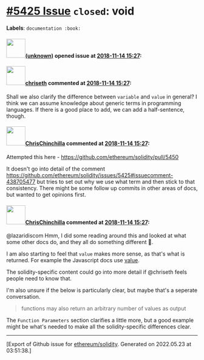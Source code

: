 # [\#5425 Issue](https://github.com/ethereum/solidity/issues/5425) `closed`: void
**Labels**: `documentation :book:`


#### <img src="(unknown)" width="50">[(unknown)]((unknown)) opened issue at [2018-11-14 15:27](https://github.com/ethereum/solidity/issues/5425):




#### <img src="https://avatars.githubusercontent.com/u/9073706?v=4" width="50">[chriseth](https://github.com/chriseth) commented at [2018-11-14 15:27](https://github.com/ethereum/solidity/issues/5425#issuecomment-438704093):

Shall we also clarify the difference between `variable` and `value` in general? I think we can assume knowledge about generic terms in programming languages. If there is a good place to add, we can add a half-sentence, though.

#### <img src="https://avatars.githubusercontent.com/u/42080?u=37db5129c5c71d0293952c8a1a2ef1c181e0e1d6&v=4" width="50">[ChrisChinchilla](https://github.com/ChrisChinchilla) commented at [2018-11-14 15:27](https://github.com/ethereum/solidity/issues/5425#issuecomment-439845310):

Attempted this here - https://github.com/ethereum/solidity/pull/5450

It doesn't go into detail of the comment https://github.com/ethereum/solidity/issues/5425#issuecomment-438705477 but tries to set out why we use what term and then stick to that consistency. There might be some follow up commits in other areas of docs, but wanted to get opinions first.

#### <img src="https://avatars.githubusercontent.com/u/42080?u=37db5129c5c71d0293952c8a1a2ef1c181e0e1d6&v=4" width="50">[ChrisChinchilla](https://github.com/ChrisChinchilla) commented at [2018-11-14 15:27](https://github.com/ethereum/solidity/issues/5425#issuecomment-440588643):

@lazaridiscom Hmm, I did some reading around this and looked at what some other docs do, and they all do something different 🤣.

I am also starting to feel that `value` makes more sense, as that's what is returned. For example the Javascript docs use [value](https://developer.mozilla.org/en-US/docs/Web/JavaScript/Reference/Statements/return).

The solidity-specific content could go into more detail if @chriseth feels people need to know that.

I'm also unsure if the below is particularly clear, but maybe that's a seperate conversation.

> functions may also return an arbitrary number of values as output

The `Function Parameters` section clarifies a little more, but a good example might be what's needed to make all the solidity-specific differences clear.


-------------------------------------------------------------------------------



[Export of Github issue for [ethereum/solidity](https://github.com/ethereum/solidity). Generated on 2022.05.23 at 03:51:38.]
